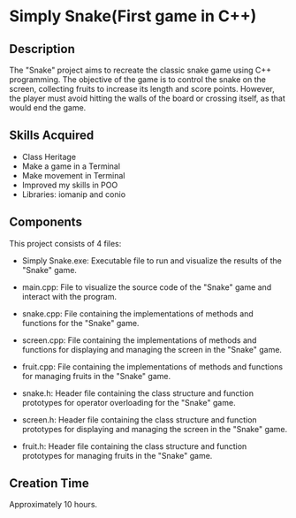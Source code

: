 # Simply Snake(First game in C++)

## Description


The "Snake" project aims to recreate the classic snake game using C++ programming. The objective of the game is to control the snake on the screen, collecting fruits to increase its length and score points. However, the player must avoid hitting the walls of the board or crossing itself, as that would end the game.


## Skills Acquired

- Class Heritage
- Make a game in a Terminal
- Make movement in Terminal
- Improved my skills in POO
- Libraries: iomanip and conio
  
## Components

This project consists of 4 files: 

- Simply Snake.exe: Executable file to run and visualize the results of the "Snake" game.
  
- main.cpp: File to visualize the source code of the "Snake" game and interact with the program.
- snake.cpp: File containing the implementations of methods and functions for the "Snake" game.
- screen.cpp: File containing the implementations of methods and functions for displaying and managing the screen in the "Snake" game.
- fruit.cpp: File containing the implementations of methods and functions for managing fruits in the "Snake" game.

- snake.h: Header file containing the class structure and function prototypes for operator overloading for the "Snake" game.
- screen.h: Header file containing the class structure and function prototypes for displaying and managing the screen in the "Snake" game.
- fruit.h: Header file containing the class structure and function prototypes for managing fruits in the "Snake" game.

## Creation Time

Approximately 10 hours.
